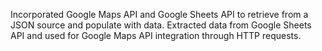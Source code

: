 Incorporated Google Maps API and Google Sheets API to retrieve from a JSON source
and populate with data. Extracted data from Google Sheets API and used for Google Maps
API integration through HTTP requests.
